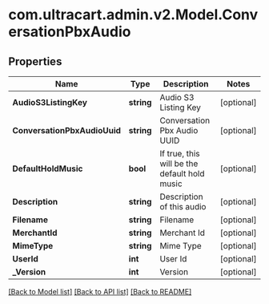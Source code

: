 
# com.ultracart.admin.v2.Model.ConversationPbxAudio

## Properties

Name | Type | Description | Notes
------------ | ------------- | ------------- | -------------
**AudioS3ListingKey** | **string** | Audio S3 Listing Key | [optional] 
**ConversationPbxAudioUuid** | **string** | Conversation Pbx Audio UUID | [optional] 
**DefaultHoldMusic** | **bool** | If true, this will be the default hold music | [optional] 
**Description** | **string** | Description of this audio | [optional] 
**Filename** | **string** | Filename | [optional] 
**MerchantId** | **string** | Merchant Id | [optional] 
**MimeType** | **string** | Mime Type | [optional] 
**UserId** | **int** | User Id | [optional] 
**_Version** | **int** | Version | [optional] 

[[Back to Model list]](../README.md#documentation-for-models)
[[Back to API list]](../README.md#documentation-for-api-endpoints)
[[Back to README]](../README.md)

